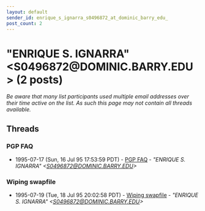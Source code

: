 ```yaml
---
layout: default
sender_id: enrique_s_ignarra_s0496872_at_dominic_barry_edu_
post_count: 2
---
```


# "ENRIQUE S. IGNARRA" <S0496872<span>@</span>DOMINIC.BARRY.EDU> (2 posts)

_Be aware that many list participants used multiple email addresses over their time active on the list. As such this page may not contain all threads available._

## Threads

### PGP FAQ
+ 1995-07-17 (Sun, 16 Jul 95 17:53:59 PDT) - [PGP FAQ](/archive/1995/07/bd4a3c8ae11809647778c29c88b7f7884a9dd94f21fbb1ec89129113efb39023) - _"ENRIQUE S. IGNARRA" \<S0496872@DOMINIC.BARRY.EDU\>_

### Wiping swapfile
+ 1995-07-19 (Tue, 18 Jul 95 20:02:58 PDT) - [Wiping swapfile](/archive/1995/07/efe475d25b58f2a582d61c095be14f41db6ebedde8fe25f07629f1b6b63c7a09) - _"ENRIQUE S. IGNARRA" \<S0496872@DOMINIC.BARRY.EDU\>_

